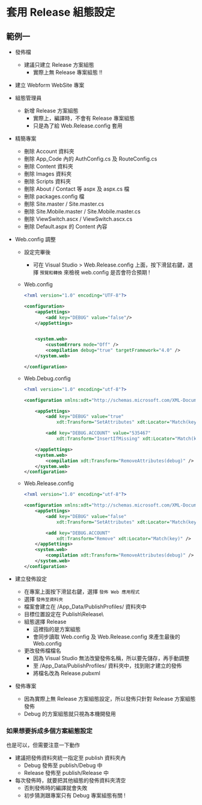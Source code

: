 # 套用 Release 組態設定

## 範例一

-   發佈檔
    -   建議只建立 Release 方案組態
        -   實際上無 Release 專案組態 !!
-   建立 Webform WebSite 專案
-   組態管理員
    -   新增 Release 方案組態
        -   實際上，編譯時，不會有 Release 專案組態
        -   只是為了給 Web.Release.config 套用
-   精簡專案
    -   刪除 Account 資料夾
    -   刪除 App_Code 內的 AuthConfig.cs 及 RouteConfig.cs
    -   刪除 Content 資料夾
    -   刪除 Images 資料夾
    -   刪除 Scripts 資料夾
    -   刪除 About / Contact 等 aspx 及 aspx.cs 檔
    -   刪除 packages.config 檔
    -   刪除 Site.master / Site.master.cs
    -   刪除 Site.Mobile.master / Site.Mobile.master.cs
    -   刪除 ViewSwitch.ascx / ViewSwitch.ascx.cs
    -   刪除 Default.aspx 的 Content 內容
-   Web.config 調整

    -   設定完畢後
        -   可在 Visual Studio > Web.Release.config 上面，按下滑鼠右鍵，選擇 `預覽和轉換` 來檢視 web.config 是否會符合預期 !
    -   Web.config

        ```xml
        <?xml version="1.0" encoding="UTF-8"?>

        <configuration>
            <appSettings>
                <add key="DEBUG" value="false"/>
            </appSettings>


            <system.web>
                <customErrors mode="Off" />
                <compilation debug="true" targetFramework="4.0" />
            </system.web>

        </configuration>
        ```

    -   Web.Debug.config

        ```xml
        <?xml version="1.0" encoding="utf-8"?>

        <configuration xmlns:xdt="http://schemas.microsoft.com/XML-Document-Transform">

            <appSettings>
                <add key="DEBUG" value="true"
                    xdt:Transform="SetAttributes" xdt:Locator="Match(key)" />

                <add key="DEBUG.ACCOUNT" value="535467"
                    xdt:Transform="InsertIfMissing" xdt:Locator="Match(key)" />

            </appSettings>
            <system.web>
                <compilation xdt:Transform="RemoveAttributes(debug)" />
            </system.web>
        </configuration>
        ```

    -   Web.Release.config

        ```xml
        <?xml version="1.0" encoding="utf-8"?>

        <configuration xmlns:xdt="http://schemas.microsoft.com/XML-Document-Transform">
            <appSettings>
                <add key="DEBUG" value="false"
                    xdt:Transform="SetAttributes" xdt:Locator="Match(key)" />

                <add key="DEBUG.ACCOUNT"
                    xdt:Transform="Remove" xdt:Locator="Match(key)" />
            </appSettings>
            <system.web>
                <compilation xdt:Transform="RemoveAttributes(debug)" />
            </system.web>
        </configuration>
        ```

-   建立發佈設定

    -   在專案上面按下滑鼠右鍵，選擇 `發佈 Web 應用程式`
    -   選擇 `發佈至資料夾`
    -   檔案會建立在 /App_Data/PublishProfiles/ 資料夾中
    -   目標位置設定在 Publish\Release\
    -   組態選擇 Release
        -   這裡指的是方案組態
        -   會同步讀取 Web.config 及 Web.Release.config 來產生最後的 Web.config
    -   更改發佈檔檔名
        -   因為 Visual Studio 無法改變發佈名稱，所以要先儲存，再手動調整
        -   至 /App_Data/PublishProfiles/ 資料夾中，找到剛才建立的發佈
        -   將檔名改為 Release.pubxml

-   發佈專案

    -   因為實際上無 Release 方案組態設定，所以發佈只針對 Release 方案組態發佈
    -   Debug 的方案組態就只視為本機開發用

### 如果想要拆成多個方案組態設定

也是可以，但需要注意一下動作

-   建議把發佈資料夾統一指定至 publish 資料夾內
    -   Debug 發佈至 publish/Debug 中
    -   Release 發佈至 publish/Release 中
-   每次發佈時，就要把其他組態的發佈資料夾清空
    -   否則發佈時的編譯就會失敗
    -   初步猜測跟專案只有 Debug 專案組態有關 !
